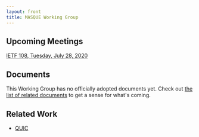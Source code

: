 ```yaml
---
layout: front
title: MASQUE Working Group
---
```


## Upcoming Meetings

<a href="https://github.com/ietf-wg-masque/wg-materials/blob/master/ietf108/agenda.md">IETF 108, Tuesday, July 28, 2020</a>

## Documents

This Working Group has no officially adopted documents yet. Check out <a href="https://datatracker.ietf.org/wg/masque/documents/">the list of related documents</a> to get a sense for what's coming.

## Related Work

* [QUIC](https://quicwg.org/)

